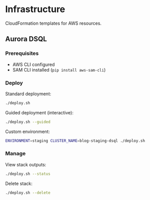 # Infrastructure

CloudFormation templates for AWS resources.

## Aurora DSQL

### Prerequisites

- AWS CLI configured
- SAM CLI installed (`pip install aws-sam-cli`)

### Deploy

Standard deployment:

```bash
./deploy.sh
```

Guided deployment (interactive):

```bash
./deploy.sh --guided
```

Custom environment:

```bash
ENVIRONMENT=staging CLUSTER_NAME=blog-staging-dsql ./deploy.sh
```

### Manage

View stack outputs:

```bash
./deploy.sh --status
```

Delete stack:

```bash
./deploy.sh --delete
```
